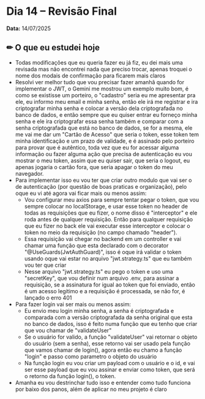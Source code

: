 # Dia 14 –  **Revisão Final**

**Data:** 14/07/2025

## ✏ O que eu estudei hoje

- Todas modificações que eu queria fazer eu já fiz, eu dei mais uma revisada mas não encontrei nada que preciso trocar, apenas troquei o nome dos modais de confirmação para ficarem mais claros
- Resolvi ver melhor tudo que vou precisar fazer amanhã quando for implementar o JWT, o Gemini me mostrou um exemplo muito bom, é como se existisse um porteiro, o "cadastro" seria eu me apresentar pra ele, eu informo meu email e minha senha, então ele irá me registrar e ira criptografar minha senha e colocar a versão dela criptografada no banco de dados, e então sempre que eu quiser entrar eu forneço minha senha e ele ira criptografar essa senha também e comparar com a senha criptografada que está no banco de dados, se for a mesma, ele me vai me dar um "Cartão de Acesso" que seria o token, esse token tem minha identificação e um prazo de validade, e é assinado pelo porteiro para provar que é autêntico, toda vez que eu for acessar alguma informação ou fazer alguma ação que precisa de autenticação eu vou mostrar o meu token, assim que eu quiser sair, que seria o logout, eu apenas jogaria o cartão fora, que seria apagar o token do meu navegador.
- Para implementar isso eu vou ter que criar outro modulo que vai ser o de autenticação (por questão de boas praticas e organização), pelo oque eu vi até agora vai ficar mais ou menos assim:
	- Vou configurar meu axios para sempre tentar pegar o token, que vou sempre colocar no localStorage, e usar esse token no header de todas as requisições que eu fizer, o nome disso é "interceptor" e ele roda antes de qualquer requisição. Então para qualquer requisição que eu fizer no back ele vai executar esse interceptor e colocar o token no meio da requisição (no campo chamado "header").
	- Essa requisição vai chegar no backend em um controller e vai chamar uma função que esta declarado com o decorator "@UseGuards(JwtAuthGuard)", isso é oque irá validar o token usando oque vai estar no arquivo "jwt.strategy.ts" que eu também vou ter que criar
	- Nesse arquivo "jwt.strategy.ts" eu pego o token e uso uma "secretKey", que vou definir num arquivo .env,  para assinar a requisição, se a assinatura for igual ao token que foi enviado, então é um acesso legitimo e a requisição é processada, se não for, é lançado o erro 401
- Para fazer login vai ser mais ou menos assim:
	- Eu envio meu login minha senha, a senha é criptografada e comparada com a versão criptografada da senha original que esta no banco de dados, isso é feito numa função que eu tenho que criar que vou chamar de "validateUser"
	- Se o usuário for valido, a função "validateUser" vai retornar o objeto do usuário (sem a senha), esse retorno vai ser usado pela função que vamos chamar de login(), agora então eu chamo a função "login" e passo como parametro o objeto do usuário
	- Na função login eu vou criar um payload com o usuário e o id, e vai ser esse payload que eu vou assinar e enviar como token, que será o retorno da função login(), o token.
- Amanha eu vou destrinchar tudo isso e entender como tudo funciona por baixo dos panos, além de aplicar no meu projeto é claro
